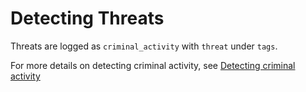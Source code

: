 # Detecting Threats

Threats are logged as `criminal_activity` with `threat` under `tags`. 

For more details on detecting criminal activity, see [Detecting criminal activity](/abuse/@l10n/ru/criminalactivity.md)